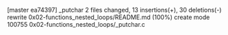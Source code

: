[master ea74397] _putchar
 2 files changed, 13 insertions(+), 30 deletions(-)
 rewrite 0x02-functions_nested_loops/README.md (100%)
 create mode 100755 0x02-functions_nested_loops/_putchar.c
